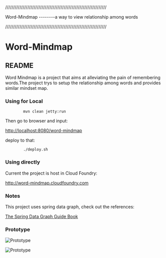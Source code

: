 ////////////////////////////////////////////////////////////////
   
  Word-Mindmap --------a way to view relationship among words

////////////////////////////////////////////////////////////////

# Word-Mindmap

## README

Word Mindmap is a project that aims at alleviating the pain of 
remembering words.The project trys to setup the relationship among
words and provides similar mindset map.

### Using for Local

		    mvn clean jetty:run

Then go to browser and input:

<http://localhost:8080/word-mindmap>

deploy to that:

            ./deploy.sh

### Using directly

Current the project is host in Cloud Foundry:

<http://word-mindmap.cloudfoundry.com>

### Notes
This project uses spring data graph, check out the references:

[The Spring Data Graph Guide Book](http://static.springsource.org/spring-data/data-graph/docs/current/reference/html/)


### Prototype

![Prototype](https://lh4.googleusercontent.com/-rkKT0y3b_P8/Td4Qdv5b6DI/AAAAAAAAAeA/IRE_Nr_3WUA/s640/2011-05-26_16-31-58_281.jpg "Optional title")

![Prototype](https://github.com/Tuo-Huang/word-mindmap/blob/3ec9158749c72737c8bfd29d2b4291877609ac35/src/main/webapp/images/wordmap.jpg?raw=true "Optional title")



